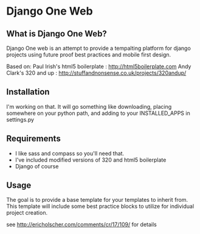 Django One Web
==============

What is Django One Web?
------------------------

Django One web is an attempt to provide a tempalting platform for django
projects using future proof best practices and mobile first design. 

Based on:
Paul Irish's html5 boilerplate : http://html5boilerplate.com
Andy Clark's 320 and up : http://stuffandnonsense.co.uk/projects/320andup/

Installation
------------

I'm working on that. It will go something like downloading, placing somewhere
on your python path, and adding to your INSTALLED_APPS in settings.py

Requirements
------------

* I like sass and compass so you'll need that.
* I've included modified versions of 320 and html5 boilerplate
* Django of course

Usage
-----

The goal is to provide a base template for your templates to inherit from.
This template will include some best practice blocks to utilize for individual
project creation. 

see http://ericholscher.com/comments/cr/17/109/ for details

